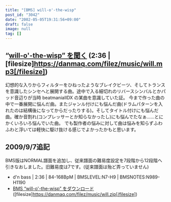 ```yaml
---
title: "[BMS] will-o'-the-wisp"
post_id: "3042"
date: "2002-05-05T19:31:56+09:00"
draft: false
image: null
tag: []
---
```



## “[will-o'-the-wisp” を聞く](/filez/music/will.mp3) (2:36 | [filesize]https://danmaq.com/filez/music/will.mp3[/filesize])


幻想的な入りからフィルターをひねったようなブレイクビーツ、そしてトランスを意識したシンセへと展開する曲。途中で入る細切れのリバースシンバルとかパッド音辺りが当時 beatmaniaIIDX の某曲を意識していた証。 今まで作った曲の中で一番展開に悩んだ曲。またジャンル付けにも悩んだ曲(ドラムパターンを入れたのは結構後になってからだったりする)。そしてタイトル付けにも悩んだ曲。確か音割れ(コンプレッサーとか知らなかったし)にも悩んでたなぁ……とにかくいろいろ悩んでいた曲。 でも製作者の悩みに対して曲は悩みを知らずふわふわと浮いては軽快に駆け抜ける感じでよかったかもと思います。 

## 2009/9/7追記
BMS版はNORMAL譜面を追加し、従来譜面の難易度設定を7段階から12段階へ引きなおしました。旧難易度は7です。(従来譜面は殆ど弄っていません)

  * d'n bass | 2:36 | 84-168BpM | BMSLEVEL:N7-H9 | BMSNOTES:N989-H1190
  * [BMS “will-o'-the-wisp” をダウンロード](/filez/music/will.zip) ([filesize]https://danmaq.com/filez/music/will.zip[/filesize])
